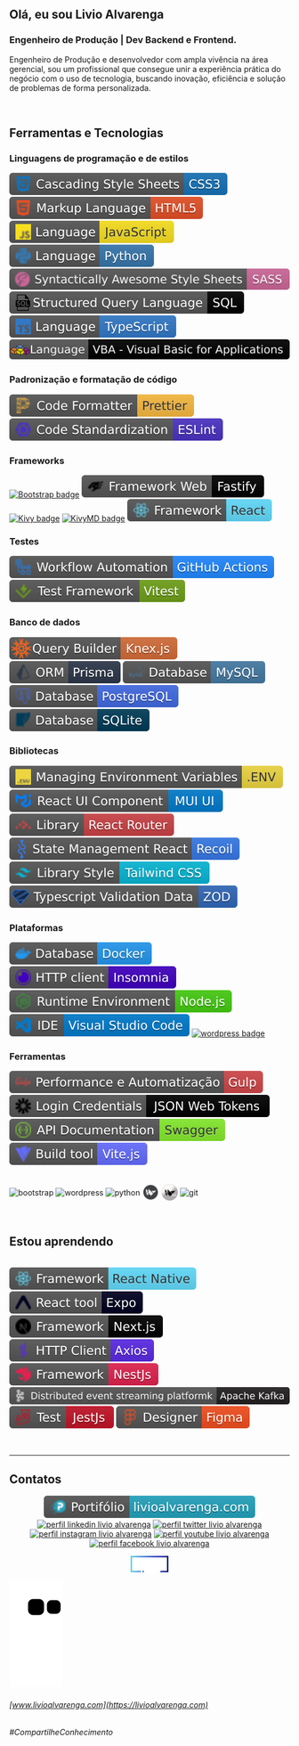 ## Olá, eu sou **Livio Alvarenga**

### Engenheiro de Produção | Dev Backend e Frontend.
Engenheiro de Produção e desenvolvedor com ampla vivência na área gerencial, sou um profissional que consegue unir a experiência prática do negócio com o uso de tecnologia, buscando inovação, eficiência e solução de problemas de forma personalizada.

&nbsp;

## **Ferramentas e Tecnologias**

### Linguagens de programação e de estilos
<p>
  <a href= "https://developer.mozilla.org/pt-BR/docs/Web/CSS"><img alt="CSS 3 badge" src="https://github.com/LivioAlvarenga/LivioAlvarenga/blob/main/files/css3-badge.svg"></a>
  <a href= "https://html5.org/"><img alt="html 5 badge" src="https://github.com/LivioAlvarenga/LivioAlvarenga/blob/main/files/html-badge.svg"></a>
  <a href= "https://www.javascript.com/"><img alt="JavaScript badge" src="https://raw.githubusercontent.com/LivioAlvarenga/LivioAlvarenga/2467074c4c912dd04b12bcee1076cb5ca7ba9eaf/files/javascript-badge.svg"></a>
  <a href= "https://www.python.org/"><img alt="Python badge" src="https://github.com/LivioAlvarenga/LivioAlvarenga/blob/main/files/python-badge.svg"></a>
  <a href= "https://sass-lang.com/"><img alt="SASS badge" src="https://github.com/LivioAlvarenga/LivioAlvarenga/blob/main/files/sass-badge.svg"></a>
  <a href= "https://www.w3schools.com/sql/"><img alt="SQL badge" src="https://github.com/LivioAlvarenga/LivioAlvarenga/blob/main/files/sql-badge.svg"></a>
  <a href= "https://www.typescriptlang.org/"><img alt="TypeScript badge" src="https://raw.githubusercontent.com/LivioAlvarenga/LivioAlvarenga/2467074c4c912dd04b12bcee1076cb5ca7ba9eaf/files/typescript-badge.svg"></a>
  <a href= "https://learn.microsoft.com/pt-br/office/vba/api/overview/"><img alt="VBA badge" src="https://raw.githubusercontent.com/LivioAlvarenga/LivioAlvarenga/3eacace9f12ffbb7e27ea7e9f97f48f18febdc55/files/vba-badge.svg"></a>
 </p>
 
### Padronização e formatação de código
<p>
  <a href= "https://github.com/prettier/prettier" target="_blank" rel="noopener noreferrer"><img alt="code formatter prettier" src="https://raw.githubusercontent.com/LivioAlvarenga/LivioAlvarenga/2467074c4c912dd04b12bcee1076cb5ca7ba9eaf/files/prettier-badge.svg"></a>
  <a href= "https://eslint.org/" target="_blank" rel="noopener noreferrer"><img alt="code standardization eslint" src="https://raw.githubusercontent.com/LivioAlvarenga/LivioAlvarenga/59575ed19b13121cd113cfc66a71f18dea210c79/files/eslint-badge.svg"></a>
</p>

### Frameworks
 <p>
  <a href= "https://getbootstrap.com/"><img alt="Bootstrap badge" src="https://img.shields.io/static/v1?logoWidth=15&logoColor=7952B3&logo=Bootstrap&label=Framework CSS&message=Bootstrap&color=7952B3"></a>
  <a href= "https://www.fastify.io/"><img alt="Fastify badge" src="https://raw.githubusercontent.com/LivioAlvarenga/LivioAlvarenga/2467074c4c912dd04b12bcee1076cb5ca7ba9eaf/files/fastify-badge.svg"></a>
  <a href= "https://kivy.org/"><img alt="Kivy badge" src="https://img.shields.io/static/v1?logoWidth=15&logoColor=202326&logo=Kivy&label=Framework UI Python&message=Kivy&color=202326"></a>
  <a href= "https://kivymd.readthedocs.io/en/1.1.1/#"><img alt="KivyMD badge" src="https://img.shields.io/static/v1?logoWidth=15&logoColor=202326&logo=Kivy&label=Framework UI Python&message=KivyMD (Material Design)&color=202326"></a>
  <a href= "https://reactjs.org/"><img alt="React badge" src="https://github.com/LivioAlvarenga/LivioAlvarenga/blob/main/files/react-badge.svg"></a>
 </p>
 
### Testes
 <p>
  <a href= "https://github.com/LivioAlvarenga/API-Rest-Node-SOLID/actions"><img alt="badge github actions" src="https://raw.githubusercontent.com/LivioAlvarenga/LivioAlvarenga/7f97047760406ed30c106dcf1114a674914da66b/files/github-actions-badge.svg"></a>
  <a href= "https://vitest.dev/"><img alt="Vitest Badge" src="https://raw.githubusercontent.com/LivioAlvarenga/LivioAlvarenga/28993b470420f2c44db532b4e6e662e60a186954/files/vitest-badge.svg"></a>
 </p>
 
### Banco de dados 
 <p>
  <a href= "https://knexjs.org/" target="_blank" rel="noopener noreferrer"><img alt="KnexJs badge" src="https://raw.githubusercontent.com/LivioAlvarenga/LivioAlvarenga/57d2e9290214202d93a058e2725693cd2fed8ac5/files/knex-badge.svg"></a>
  <a href= "https://www.prisma.io/"><img alt="Prisma badge" src="https://raw.githubusercontent.com/LivioAlvarenga/LivioAlvarenga/ef5ebd0021ccb0a8d244f5636b2b238ab0af09e7/files/prisma-badge.svg"></a>
  <a href= "https://www.mysql.com/"><img alt="MySQL badge" src="https://raw.githubusercontent.com/LivioAlvarenga/LivioAlvarenga/d7f6873e652db237a89583607eb70757ebaaa6d1/files/mysql-badge.svg"></a>
  <a href= "https://www.postgresql.org/"><img alt="Postgresql badge" src="https://raw.githubusercontent.com/LivioAlvarenga/LivioAlvarenga/67d2d98f96b1bf7a28a8fdce2d4fe7097fc4c4f7/files/postgresql-badge.svg"></a>
  <a href= "https://www.sqlite.org/index.html" target="_blank" rel="noopener noreferrer"><img alt="SQLite badge" src="https://raw.githubusercontent.com/LivioAlvarenga/LivioAlvarenga/67d2d98f96b1bf7a28a8fdce2d4fe7097fc4c4f7/files/sqlite-badge.svg"></a>
 </p>
 
### Bibliotecas
 <p>
  <a href= "https://www.dotenv.org/" target="_blank" rel="noopener noreferrer"><img alt="Dotenv badge" src="https://raw.githubusercontent.com/LivioAlvarenga/LivioAlvarenga/4eed338fdcd547570ed365f2b344e43c8202e88f/files/dotenv-badge.svg"></a>
  <a href= "https://mui.com/"><img alt="mui ui" src="https://github.com/LivioAlvarenga/LivioAlvarenga/blob/main/files/react-mui-ui-badge.svg"></a>
  <a href= "https://reactrouter.com/"><img alt="React Router badge" src="https://github.com/LivioAlvarenga/LivioAlvarenga/blob/main/files/react-router-badge.svg"></a>
  <a href= "https://recoiljs.org/"><img alt="Recoil badge" src="https://github.com/LivioAlvarenga/LivioAlvarenga/blob/main/files/recoil-badge.svg"></a>
  <a href= "https://tailwindcss.com/"><img alt="Tailwind CSS badge" src="https://github.com/LivioAlvarenga/LivioAlvarenga/blob/main/files/tailwindcss-badge.svg"></a>
  <a href= "https://zod.dev/" target="_blank" rel="noopener noreferrer"><img alt="ZOD badge" src="https://raw.githubusercontent.com/LivioAlvarenga/LivioAlvarenga/7caba2f743ee9b61f0225a22da57466ecb67097c/files/zod-badge.svg"></a>
 </p>
 
### Plataformas
 <p>
  <a href= "https://www.docker.com/"><img alt="Docker badge" src="https://raw.githubusercontent.com/LivioAlvarenga/LivioAlvarenga/d7f6873e652db237a89583607eb70757ebaaa6d1/files/docker-badge.svg"></a>
  <a href= "https://insomnia.rest/"><img alt="Insomnia badge" src="https://raw.githubusercontent.com/LivioAlvarenga/LivioAlvarenga/2467074c4c912dd04b12bcee1076cb5ca7ba9eaf/files/insomnia-badge.svg"></a>
  <a href= "https://nodejs.org/en/"><img alt="Node.js badge" src="https://raw.githubusercontent.com/LivioAlvarenga/LivioAlvarenga/2467074c4c912dd04b12bcee1076cb5ca7ba9eaf/files/nodejs-badge.svg"></a>
  <a href= "https://code.visualstudio.com/download"><img alt="vscode download" src="https://raw.githubusercontent.com/LivioAlvarenga/LivioAlvarenga/2467074c4c912dd04b12bcee1076cb5ca7ba9eaf/files/vsCode-badge.svg"></a>
  <a href= "https://wordpress.com/pt-br/"><img alt="wordpress badge" src="https://img.shields.io/static/v1?logoWidth=15&logoColor=21759b&logo=wordpress&label=Content Management System&message=Wordpress&color=21759b"></a>
 </p>
 
### Ferramentas
 <p>
  <a href= "https://gulpjs.com/"><img alt="gulp badge" src="https://github.com/LivioAlvarenga/LivioAlvarenga/blob/main/files/gulp-badge.svg"></a>
  <a href= "https://jwt.io/"><img alt="JSON Web Tokens Badge" src="https://raw.githubusercontent.com/LivioAlvarenga/LivioAlvarenga/af3b694b2d536d66113468df616d3f165d881eb7/files/jwt-badge.svg"></a>
  <a href= "https://swagger.io/"><img alt="swagger badge" src="https://raw.githubusercontent.com/LivioAlvarenga/LivioAlvarenga/e8e5c3d2752ae17cbffa11142d8513fe1f405873/files/swagger-badge.svg"></a>
  <a href= "https://vitejs.dev/"><img alt="site Vite" src="https://github.com/LivioAlvarenga/LivioAlvarenga/blob/main/files/vite-badge.svg"></a>
 </p>
 
 
 
 
 
 <div><br> 
  
  
  
  
  
  <img align="center" alt="bootstrap" height="30" src="https://cdn.jsdelivr.net/gh/devicons/devicon/icons/bootstrap/bootstrap-plain.svg">
  <img align="center" alt="wordpress" height="30" src="https://cdn.jsdelivr.net/gh/devicons/devicon/icons/wordpress/wordpress-original.svg">
  <img align="center" alt="python" height="30" src="https://cdn.jsdelivr.net/gh/devicons/devicon/icons/python/python-original.svg">
  <img align="center" alt="kivy" height="30" src="https://raw.githubusercontent.com/LivioAlvarenga/LivioAlvarenga/677c23938a4c4ee267ad946d8c8a7cc4e513a4e4/files/kivy.svg">
  <img align="center" alt="kivymd" height="30" src="https://github.com/LivioAlvarenga/LivioAlvarenga/blob/main/files/kivymd.png?raw=true">
  
  <img align="center" alt="git" height="30" src="https://cdn.jsdelivr.net/gh/devicons/devicon/icons/git/git-plain.svg">
</div>

&nbsp;
          
## **Estou aprendendo**

<div style="display: inline_block"><br>
  <a href= "https://reactnative.dev/"><img alt="React Native badge" src="https://github.com/LivioAlvarenga/LivioAlvarenga/blob/main/files/react-native-badge.svg"></a>
  <a href= "https://expo.dev/"><img alt="Expo badge" src="https://github.com/LivioAlvarenga/LivioAlvarenga/blob/main/files/react-expo-badge.svg"></a>
  <a href= "https://nextjs.org/"><img alt="Next.js badge" src="https://github.com/LivioAlvarenga/LivioAlvarenga/blob/main/files/nextjs-badge.svg"></a>
  <a href= "https://axios-http.com/"><img alt="Axios badge" src="https://github.com/LivioAlvarenga/LivioAlvarenga/blob/main/files/axios-badge.svg"></a>
  <a href= "https://nestjs.com/"><img alt="NestJs badge" src="https://github.com/LivioAlvarenga/LivioAlvarenga/blob/main/files/nestjs-badge.svg"></a>
  <a href= "https://kafka.apache.org/"><img alt="Apache Kafka badge" src="https://github.com/LivioAlvarenga/LivioAlvarenga/blob/main/files/kafka-badge.svg"></a>
  <a href= "https://jestjs.io/pt-BR/"><img alt="JestJs badge" src="https://github.com/LivioAlvarenga/LivioAlvarenga/blob/main/files/jestjs-badge.svg"></a>
  <a href= "https://www.figma.com/"><img alt="link projeto no figma" src="https://github.com/LivioAlvarenga/LivioAlvarenga/blob/main/files/figma-badge.svg"></a>
  
  
</div>

&nbsp;

<hr>

## **Contatos**

<p align="center">
  <a href= "https://www.livioalvarenga.com/"><img alt="portifólio livio alvarenga" src="https://raw.githubusercontent.com/LivioAlvarenga/LivioAlvarenga/13c726183de46420023ecabf4fc3c90191d4a8d0/files/badgePortifolioLivio.svg"></a>
  <a href= "https://www.linkedin.com/in/livio-alvarenga-planejamento-mrp-engenheiro-produ%C3%A7%C3%A3o-materiais-vba-powerbi/"><img alt="perfil linkedin livio alvarenga" src="https://img.shields.io/static/v1?logoWidth=15&logoColor=0A66C2&logo=LinkedIn&label=LinkedIn&message=Livio Alvarenga&color=0A66C2"></a>
  <a href= "https://twitter.com/AlvarengaLivio"><img alt="perfil twitter livio alvarenga" src="https://img.shields.io/static/v1?logoWidth=15&logoColor=1DA1F2&logo=Twitter&label=Twitter&message=@AlvarengaLivio&color=1DA1F2"></a>
  <a href= "https://www.instagram.com/livio_alvarenga/"><img alt="perfil instagram livio alvarenga" src="https://img.shields.io/static/v1?logoWidth=15&logoColor=E4405F&logo=Instagram&label=Instagram&message=@livio_alvarenga&color=E4405F"></a>
  <a href= "https://www.youtube.com/channel/UCrZgsh8IWyyNrRZ7cjrPbcg"><img alt="perfil youtube livio alvarenga" src="https://img.shields.io/static/v1?logoWidth=15&logoColor=FF0000&logo=YouTube&label=Youtube&message=Livio Alvarenga&color=FF0000"></a>
  <a href= "https://www.facebook.com/profile.php?id=100083957091312"><img alt="perfil facebook livio alvarenga" src="https://img.shields.io/static/v1?logoWidth=15&logoColor=1877F2&logo=Facebook&label=Facebook&message=Livio Alvarenga&color=1877F2"></a>
</p>
<p align="center">
 <a href= "https://cursos.alura.com.br/vitrinedev/livioalvarenga"><img alt="perfil vitrinedev livio alvarenga" align="center" height="30" src="https://raw.githubusercontent.com/LivioAlvarenga/LivioAlvarenga/e0f5b5a82976af114d957c20f0c78b4d304a68a0/files/vitrinedev.svg"></a>
</p>

![](https://github.com/LivioAlvarenga/LivioAlvarenga/blob/output/github-contribution-grid-snake.svg)
  
 
 ###### [www.livioalvarenga.com](https://livioalvarenga.com)
 ###### _#CompartilheConhecimento_
